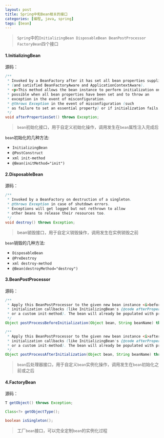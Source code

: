 ```yaml
---
layout: post
title: Spring中和Bean相关的接口
categories: [编程, java, spring]
tags: [bean]
---
```


> `Spring`中的`InitializingBean DisposableBean BeanPostProcessor FactoryBean`四个接口

#### 1.InitializingBean
源码：
```java
/**
 * Invoked by a BeanFactory after it has set all bean properties supplied
 * (and satisfied BeanFactoryAware and ApplicationContextAware).
 * <p>This method allows the bean instance to perform initialization only
 * possible when all bean properties have been set and to throw an
 * exception in the event of misconfiguration.
 * @throws Exception in the event of misconfiguration (such
 * as failure to set an essential property) or if initialization fails.
 */
void afterPropertiesSet() throws Exception;
```
> `bean`初始化接口，用于自定义初始化操作，调用发生在`bean`属性注入完成后    

`bean`初始化的几种方法:
* `InitializingBean`
* `@PostConstruct`
* `xml init-method`
* `@Bean(initMethod="init")`

#### 2.DisposableBean
源码：
```java
/**
 * Invoked by a BeanFactory on destruction of a singleton.
 * @throws Exception in case of shutdown errors.
 * Exceptions will get logged but not rethrown to allow
 * other beans to release their resources too.
 */
void destroy() throws Exception;
```
> bean销毁接口，用于自定义销毁操作，调用发生在实例销毁之前

`bean`销毁的几种方法:
* `DisposableBean`
* `@PreDestroy`
* `xml destroy-method`
* `@Bean(destroyMethod="destroy")`

#### 3.BeanPostProcessor
源码：
```java
/**
 * Apply this BeanPostProcessor to the given new bean instance <i>before</i> any bean
 * initialization callbacks (like InitializingBean's {@code afterPropertiesSet}
 * or a custom init-method). The bean will already be populated with property values.
 */
Object postProcessBeforeInitialization(Object bean, String beanName) throws BeansException;

/**
 * Apply this BeanPostProcessor to the given new bean instance <i>after</i> any bean
 * initialization callbacks (like InitializingBean's {@code afterPropertiesSet}
 * or a custom init-method). The bean will already be populated with property values.
 */
Object postProcessAfterInitialization(Object bean, String beanName) throws BeansException;
```
> `bean`后处理器接口，用于自定义`bean`实例化操作，调用发生在`bean`初始化之前或之后

#### 4.FactoryBean
源码：
```java
T getObject() throws Exception;

Class<?> getObjectType();

boolean isSingleton();
```
> 工厂`bean`接口，可以完全定制`bean`的实例化过程